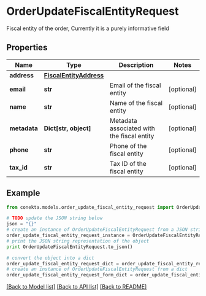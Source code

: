 # OrderUpdateFiscalEntityRequest

Fiscal entity of the order, Currently it is a purely informative field

## Properties
Name | Type | Description | Notes
------------ | ------------- | ------------- | -------------
**address** | [**FiscalEntityAddress**](FiscalEntityAddress.md) |  | 
**email** | **str** | Email of the fiscal entity | [optional] 
**name** | **str** | Name of the fiscal entity | [optional] 
**metadata** | **Dict[str, object]** | Metadata associated with the fiscal entity | [optional] 
**phone** | **str** | Phone of the fiscal entity | [optional] 
**tax_id** | **str** | Tax ID of the fiscal entity | [optional] 

## Example

```python
from conekta.models.order_update_fiscal_entity_request import OrderUpdateFiscalEntityRequest

# TODO update the JSON string below
json = "{}"
# create an instance of OrderUpdateFiscalEntityRequest from a JSON string
order_update_fiscal_entity_request_instance = OrderUpdateFiscalEntityRequest.from_json(json)
# print the JSON string representation of the object
print OrderUpdateFiscalEntityRequest.to_json()

# convert the object into a dict
order_update_fiscal_entity_request_dict = order_update_fiscal_entity_request_instance.to_dict()
# create an instance of OrderUpdateFiscalEntityRequest from a dict
order_update_fiscal_entity_request_form_dict = order_update_fiscal_entity_request.from_dict(order_update_fiscal_entity_request_dict)
```
[[Back to Model list]](../README.md#documentation-for-models) [[Back to API list]](../README.md#documentation-for-api-endpoints) [[Back to README]](../README.md)


